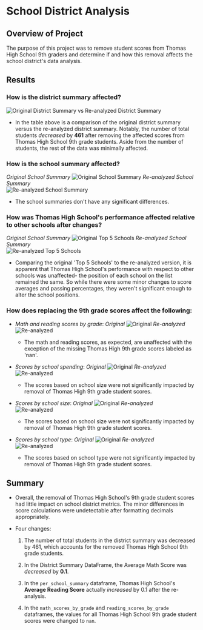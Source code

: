 # School District Analysis

## Overview of Project
The purpose of this project was to remove student scores from Thomas High School 9th graders and determine if and how this removal affects the school district's data analysis.

## Results
### __How is the district summary affected?__

![Original District Summary vs Re-analyzed District Summary](./Resources/district_summaries_table.png)

- In the table above is a comparison of the original district summary versus the re-analyzed district summary. Notably, the number of total students *decreased* by **461** after removing the affected scores from Thomas High School 9th grade students. Aside from the number of students, the rest of the data was minimally affected.

### __How is the school summary affected?__
_Original School Summary_
![Original School Summary](./Resources/per_school_sum_OG.png)
 _Re-analyzed School Summary_    
![Re-analyzed School Summary](./Resources/per_school_sum_reval.png)

- The school summaries don't have any significant differences.

### __How was Thomas High School's performance affected relative to other schools after changes?__
_Original School Summary_
![Original Top 5 Schools](./Resources/top5_OG.png)
_Re-analyzed School Summary_   
![Re-analyzed Top 5 Schools](./Resources/top5_reval.png)
   
- Comparing the original 'Top 5 Schools' to the re-analyzed version, it is apparent that Thomas High School's performance with respect to other schools was unaffected- the position of each school on the list remained the same. So while there were some minor changes to score averages and passing percentages, they weren't significant enough to alter the school positions.
        
### __How does replacing the 9th grade scores affect the following__:
- *Math and reading scores by grade*: 
    _Original_
    ![Original](./Resources/math_by_grade_OG.png)
    _Re-analyzed_
    ![Re-analyzed](./Resources/math_by_grade_reval.png)
    
    - The math and reading scores, as expected, are unaffected with the exception of the missing Thomas High 9th grade scores labeled as 'nan'. 
    
        
- *Scores by school spending*:
_Original_
    ![Original](./Resources/spending_summary_OG.png)
_Re-analyzed_    
    ![Re-analyzed](./Resources/spending_summary_reval.png)
    - The scores based on school size were not significantly impacted by removal of Thomas High 9th grade student scores.
    
    
    
- *Scores by school size*:
 _Original_
    ![Original](./Resources/size_sum_OG.png)
_Re-analyzed_   
    ![Re-analyzed](./Resources/size_sum_reval.png)
    - The scores based on school size were not significantly impacted by removal of Thomas High 9th grade student scores.
    
- *Scores by school type*:
_Original_
    ![Original](./Resources/type_sum_OG.png)
_Re-analyzed_        
    ![Re-analyzed](./Resources/type_sum_reval.png)
    - The scores based on school type were not significantly impacted by removal of Thomas High 9th grade student scores.
    
## Summary
- Overall, the removal of Thomas High School's 9th grade student scores had little impact on school district metrics. The minor differences in score calculations were undetectable after formatting decimals appropriately. 

- Four changes:
     1. The number of total students in the district summary was decreased by 461, which accounts for the removed Thomas High School 9th grade students.

     2. In the District Summary DataFrame, the Average Math Score was *decreased* by **0.1**.

     3. In the ```per_school_summary``` dataframe, Thomas High School's **Average Reading Score** actually *increased* by 0.1 after the re-analysis.

     4. In the ```math_scores_by_grade``` and ```reading_scores_by_grade``` dataframes, the values for all Thomas High School 9th grade student scores were changed to ```nan```.




